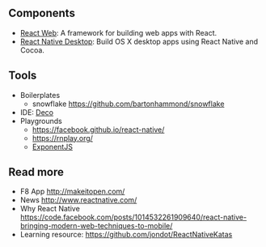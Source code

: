 ## Components
- [React Web](http://taobaofed.github.io/react-web/): A framework for building web apps with React.
- [React Native Desktop](https://github.com/ptmt/react-native-desktop): Build OS X desktop apps using React Native and Cocoa.

## Tools
- Boilerplates
  - snowflake https://github.com/bartonhammond/snowflake
- IDE: [Deco](https://www.decosoftware.com/)
- Playgrounds
  - https://facebook.github.io/react-native/
  - https://rnplay.org/
  - [ExponentJS](https://exponentjs.com/)

## Read more
- F8 App http://makeitopen.com/
- News http://www.reactnative.com/
- Why React Native https://code.facebook.com/posts/1014532261909640/react-native-bringing-modern-web-techniques-to-mobile/
- Learning resource: https://github.com/jondot/ReactNativeKatas
